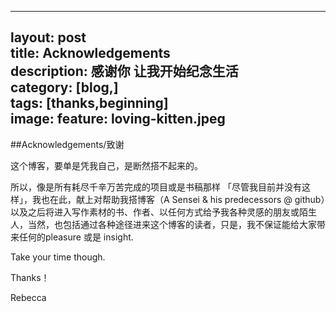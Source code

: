 
---
layout: post  
title: Acknowledgements    
description: 感谢你 让我开始纪念生活    
category: [blog,]  
tags: [thanks,beginning]  
image:
  feature: loving-kitten.jpeg
---



##Acknowledgements/致谢

这个博客，要单是凭我自己，是断然搭不起来的。

所以，像是所有耗尽千辛万苦完成的项目或是书稿那样 「尽管我目前并没有这样」，我也在此，献上对帮助我搭博客（A Sensei & his predecessors @ github）以及之后将进入写作素材的书、作者、以任何方式给予我各种灵感的朋友或陌生人，当然，也包括通过各种途径进来这个博客的读者，只是，我不保证能给大家带来任何的pleasure 或是 insight. 

Take your time though.

Thanks！

Rebecca
